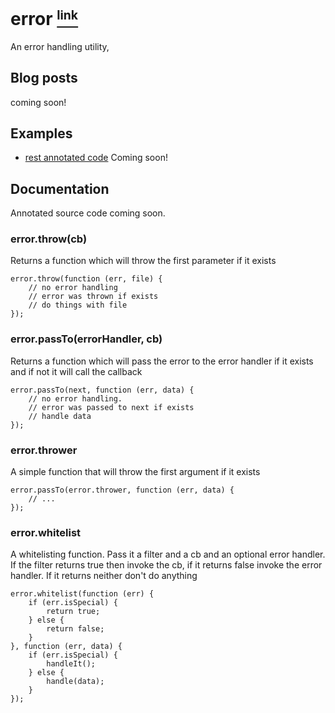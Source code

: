 # error <a name="_error" href="#_error"><small><sup>link</sup></small></a>

An error handling utility,

## Blog posts

coming soon!

## Examples 

 - [rest annotated code][1] Coming soon!

## Documentation

Annotated source code coming soon.

### error.throw(cb)

Returns a function which will throw the first parameter if it exists

	error.throw(function (err, file) {
		// no error handling
		// error was thrown if exists
		// do things with file
	});

### error.passTo(errorHandler, cb)

Returns a function which will pass the error to the error handler if it exists
and if not it will call the callback

	error.passTo(next, function (err, data) {
		// no error handling.
		// error was passed to next if exists
		// handle data
	});

### error.thrower

A simple function that will throw the first argument if it exists

	error.passTo(error.thrower, function (err, data) {
		// ...
	});

### error.whitelist

A whitelisting function. Pass it a filter and a cb and an optional error handler.
If the filter returns true then invoke the cb, if it returns false invoke the error handler. If it returns neither don't do anything

	error.whitelist(function (err) {
		if (err.isSpecial) {
			return true;
		} else {
			return false;
		}
	}, function (err, data) {
		if (err.isSpecial) {
			handleIt();
		} else {
			handle(data);
		}
	});

   [1]: http://www.github.com/Raynos/rest